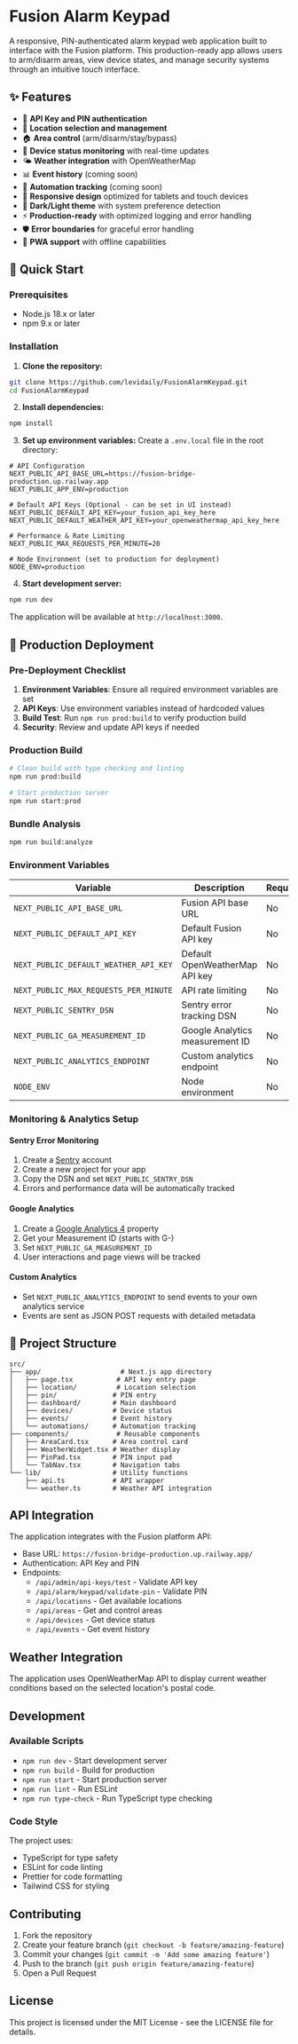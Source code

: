 # Fusion Alarm Keypad

A responsive, PIN-authenticated alarm keypad web application built to interface with the Fusion platform. This production-ready app allows users to arm/disarm areas, view device states, and manage security systems through an intuitive touch interface.

## ✨ Features

- 🔐 **API Key and PIN authentication**
- 📍 **Location selection and management** 
- 🏠 **Area control** (arm/disarm/stay/bypass)
- 📱 **Device status monitoring** with real-time updates
- 🌤️ **Weather integration** with OpenWeatherMap
- 📊 **Event history** (coming soon)
- 🔧 **Automation tracking** (coming soon)
- 📱 **Responsive design** optimized for tablets and touch devices
- 🌙 **Dark/Light theme** with system preference detection
- ⚡ **Production-ready** with optimized logging and error handling
- 🛡️ **Error boundaries** for graceful error handling
- 🚀 **PWA support** with offline capabilities

## 🚀 Quick Start

### Prerequisites

- Node.js 18.x or later
- npm 9.x or later

### Installation

1. **Clone the repository:**
```bash
git clone https://github.com/levidaily/FusionAlarmKeypad.git
cd FusionAlarmKeypad
```

2. **Install dependencies:**
```bash
npm install
```

3. **Set up environment variables:**
Create a `.env.local` file in the root directory:
```env
# API Configuration
NEXT_PUBLIC_API_BASE_URL=https://fusion-bridge-production.up.railway.app
NEXT_PUBLIC_APP_ENV=production

# Default API Keys (Optional - can be set in UI instead)
NEXT_PUBLIC_DEFAULT_API_KEY=your_fusion_api_key_here
NEXT_PUBLIC_DEFAULT_WEATHER_API_KEY=your_openweathermap_api_key_here

# Performance & Rate Limiting
NEXT_PUBLIC_MAX_REQUESTS_PER_MINUTE=20

# Node Environment (set to production for deployment)
NODE_ENV=production
```

4. **Start development server:**
```bash
npm run dev
```

The application will be available at `http://localhost:3000`.

## 🚀 Production Deployment

### Pre-Deployment Checklist

1. **Environment Variables**: Ensure all required environment variables are set
2. **API Keys**: Use environment variables instead of hardcoded values
3. **Build Test**: Run `npm run prod:build` to verify production build
4. **Security**: Review and update API keys if needed

### Production Build

```bash
# Clean build with type checking and linting
npm run prod:build

# Start production server
npm run start:prod
```

### Bundle Analysis

```bash
npm run build:analyze
```

### Environment Variables

| Variable | Description | Required | Default |
|----------|-------------|----------|---------|
| `NEXT_PUBLIC_API_BASE_URL` | Fusion API base URL | No | `https://fusion-bridge-production.up.railway.app` |
| `NEXT_PUBLIC_DEFAULT_API_KEY` | Default Fusion API key | No | Empty (user enters in UI) |
| `NEXT_PUBLIC_DEFAULT_WEATHER_API_KEY` | Default OpenWeatherMap API key | No | Empty (user enters in UI) |
| `NEXT_PUBLIC_MAX_REQUESTS_PER_MINUTE` | API rate limiting | No | `20` |
| `NEXT_PUBLIC_SENTRY_DSN` | Sentry error tracking DSN | No | Empty (monitoring disabled) |
| `NEXT_PUBLIC_GA_MEASUREMENT_ID` | Google Analytics measurement ID | No | Empty (analytics disabled) |
| `NEXT_PUBLIC_ANALYTICS_ENDPOINT` | Custom analytics endpoint | No | Empty (uses GA/Sentry only) |
| `NODE_ENV` | Node environment | No | `development` |

### Monitoring & Analytics Setup

#### Sentry Error Monitoring
1. Create a [Sentry](https://sentry.io) account
2. Create a new project for your app
3. Copy the DSN and set `NEXT_PUBLIC_SENTRY_DSN`
4. Errors and performance data will be automatically tracked

#### Google Analytics
1. Create a [Google Analytics 4](https://analytics.google.com) property
2. Get your Measurement ID (starts with G-)
3. Set `NEXT_PUBLIC_GA_MEASUREMENT_ID`
4. User interactions and page views will be tracked

#### Custom Analytics
- Set `NEXT_PUBLIC_ANALYTICS_ENDPOINT` to send events to your own analytics service
- Events are sent as JSON POST requests with detailed metadata

## 📁 Project Structure

```
src/
├── app/                    # Next.js app directory
│   ├── page.tsx           # API key entry page
│   ├── location/          # Location selection
│   ├── pin/              # PIN entry
│   ├── dashboard/        # Main dashboard
│   ├── devices/          # Device status
│   ├── events/           # Event history
│   └── automations/      # Automation tracking
├── components/            # Reusable components
│   ├── AreaCard.tsx      # Area control card
│   ├── WeatherWidget.tsx # Weather display
│   ├── PinPad.tsx        # PIN input pad
│   └── TabNav.tsx        # Navigation tabs
└── lib/                  # Utility functions
    ├── api.ts            # API wrapper
    └── weather.ts        # Weather API integration
```

## API Integration

The application integrates with the Fusion platform API:

- Base URL: `https://fusion-bridge-production.up.railway.app/`
- Authentication: API Key and PIN
- Endpoints:
  - `/api/admin/api-keys/test` - Validate API key
  - `/api/alarm/keypad/validate-pin` - Validate PIN
  - `/api/locations` - Get available locations
  - `/api/areas` - Get and control areas
  - `/api/devices` - Get device status
  - `/api/events` - Get event history

## Weather Integration

The application uses OpenWeatherMap API to display current weather conditions based on the selected location's postal code.

## Development

### Available Scripts

- `npm run dev` - Start development server
- `npm run build` - Build for production
- `npm run start` - Start production server
- `npm run lint` - Run ESLint
- `npm run type-check` - Run TypeScript type checking

### Code Style

The project uses:
- TypeScript for type safety
- ESLint for code linting
- Prettier for code formatting
- Tailwind CSS for styling

## Contributing

1. Fork the repository
2. Create your feature branch (`git checkout -b feature/amazing-feature`)
3. Commit your changes (`git commit -m 'Add some amazing feature'`)
4. Push to the branch (`git push origin feature/amazing-feature`)
5. Open a Pull Request

## License

This project is licensed under the MIT License - see the LICENSE file for details.
